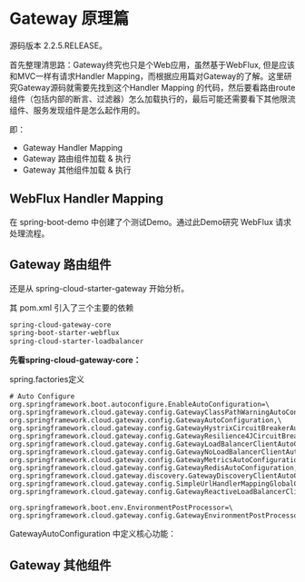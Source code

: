# Gateway 原理篇

源码版本 2.2.5.RELEASE。

首先整理清思路：Gateway终究也只是个Web应用，虽然基于WebFlux, 但是应该和MVC一样有请求Handler Mapping，而根据应用篇对Gateway的了解。这里研究Gateway源码就需要先找到这个Handler Mapping 的代码，然后要看路由route组件（包括内部的断言、过滤器）怎么加载执行的，最后可能还需要看下其他限流组件、服务发现组件是怎么起作用的。

即：

+ Gateway Handler Mapping
+ Gateway 路由组件加载 & 执行
+ Gateway 其他组件加载 & 执行



## WebFlux Handler Mapping

在 spring-boot-demo 中创建了个测试Demo。通过此Demo研究 WebFlux 请求处理流程。



## Gateway 路由组件

还是从 spring-cloud-starter-gateway 开始分析。

其 pom.xml 引入了三个主要的依赖

```xml
spring-cloud-gateway-core
spring-boot-starter-webflux
spring-cloud-starter-loadbalancer
```

**先看spring-cloud-gateway-core：**

spring.factories定义

```properties
# Auto Configure
org.springframework.boot.autoconfigure.EnableAutoConfiguration=\
org.springframework.cloud.gateway.config.GatewayClassPathWarningAutoConfiguration,\
org.springframework.cloud.gateway.config.GatewayAutoConfiguration,\
org.springframework.cloud.gateway.config.GatewayHystrixCircuitBreakerAutoConfiguration,\
org.springframework.cloud.gateway.config.GatewayResilience4JCircuitBreakerAutoConfiguration,\
org.springframework.cloud.gateway.config.GatewayLoadBalancerClientAutoConfiguration,\
org.springframework.cloud.gateway.config.GatewayNoLoadBalancerClientAutoConfiguration,\
org.springframework.cloud.gateway.config.GatewayMetricsAutoConfiguration,\
org.springframework.cloud.gateway.config.GatewayRedisAutoConfiguration,\
org.springframework.cloud.gateway.discovery.GatewayDiscoveryClientAutoConfiguration,\
org.springframework.cloud.gateway.config.SimpleUrlHandlerMappingGlobalCorsAutoConfiguration,\
org.springframework.cloud.gateway.config.GatewayReactiveLoadBalancerClientAutoConfiguration

org.springframework.boot.env.EnvironmentPostProcessor=\
org.springframework.cloud.gateway.config.GatewayEnvironmentPostProcessor
```

GatewayAutoConfiguration 中定义核心功能：



## Gateway 其他组件


